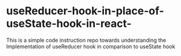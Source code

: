 # useReducer-hook-in-place-of-useState-hook-in-react-
This is a simple code instruction repo towards understanding the  Implementation of  useReducer hook in comparison to useState hook 
